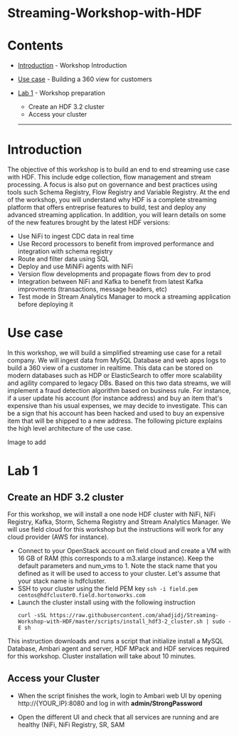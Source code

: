 # Streaming-Workshop-with-HDF

# Contents
- [Introduction](#introduction) - Workshop Introduction
- [Use case](#use-case) - Building a 360 view for customers
- [Lab 1](#lab-1) - Workshop preparation
  - Create an HDF 3.2 cluster
  - Access your cluster

  
  ---------------
# Introduction

The objective of this workshop is to build an end to end streaming use case with HDF. This include edge collection, flow management and stream processing. A focus is also put on governance and best practices using tools such Schema Registry, Flow Registry and Variable Registry. At the end of the workshop, you will understand why HDF is a complete streaming platform that offers entreprise features to build, test and deploy any advanced streaming application. In addition, you will learn details on some of the new features brought by the latest HDF versions:
- Use NiFi to ingest CDC data in real time
- Use Record processors to benefit from improved performance and integration with schema registry
- Route and filter data using SQL
- Deploy and use MiNiFi agents with NiFi
- Version flow developments and propagate flows from dev to prod
- Integration between NiFi and Kafka to benefit from latest Kafka improvments (transactions, message headers, etc)
- Test mode in Stream Analytics Manager to mock a streaming application before deploying it

# Use case

In this workshop, we will build a simplified streaming use case for a retail company. We will ingest data from MySQL Database and web apps logs to build a 360 view of a customer in realtime. This data can be stored on modern databases such as HDP or ElasticSearch to offer more scalability and agility compared to legacy DBs. Based on this two data streams, we will implement a fraud detection algorithm based on business rule. For instance, if a user update his account (for instance address) and buy an item that's expensive than his usual expenses, we may decide to investigate. This can be a sign that his account has been hacked and used to buy an expensive item that will be shipped to a new address. The following picture explains the high level architecture of the use case.

Image to add

# Lab 1

## Create an HDF 3.2 cluster

For this workshop, we will install a one node HDF cluster with NiFi, NiFi Registry, Kafka, Storm, Schema Registry and Stream Analytics Manager. We will use field cloud for this workshop but the instructions will work for any cloud provider (AWS for instance).

- Connect to your OpenStack account on field cloud and create a VM with 16 GB of RAM (this corresponds to a m3.xlarge instance). Keep the default parameters and num_vms to 1. Note the stack name that you defined as it will be used to access to your cluster. Let's assume that your stack name is hdfcluster.
- SSH to your cluster using the field PEM key ``` ssh -i field.pem centos@hdfcluster0.field.hortonworks.com ```
- Launch the cluster install using with the following instruction
  ```
  curl -sSL https://raw.githubusercontent.com/ahadjidj/Streaming-Workshop-with-HDF/master/scripts/install_hdf3-2_cluster.sh | sudo -E sh
  ```
This instruction downloads and runs a script that initialize install a MySQL Database, Ambari agent and server, HDF MPack and HDF services required for this workshop. Cluster installation will take about 10 minutes. 

## Access your Cluster

- When the script finishes the work, login to Ambari web UI by opening http://{YOUR_IP}:8080 and log in with **admin/StrongPassword**

- Open the different UI and check that all services are running and are healthy (NiFi, NiFi Registry, SR, SAM

